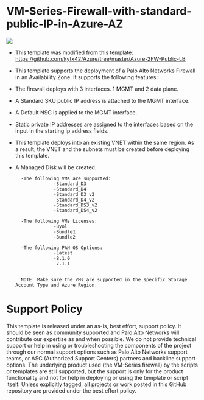 # VM-Series-Firewall-with-standard-public-IP-in-Azure-AZ

[<img src="http://azuredeploy.net/deploybutton.png"/>](https://portal.azure.com/#create/Microsoft.Template/uri/https%3A%2F%2Fraw.githubusercontent.com%2Fykbtest%2FVM-FW-Std-PIP-Azure-AZ%2Fmaster%2FAzureDeploy.json)

- This template was modified from this template: https://github.com/kytx42/Azure/tree/master/Azure-2FW-Public-LB
- This template supports the deployment of a Palo Alto Networks Firewall in an Availability Zone.  It supports the following features:
- The firewall deploys with 3 interfaces.  1 MGMT and 2 data plane. 
- A Standard SKU public IP address is attached to the MGMT interface.
- A Default NSG is applied to the MGMT interface.
- Static private IP addresses are assigned to the interfaces based on the input in the starting ip address fields.
- This template deploys into an existing VNET within the same region.  As a result, the VNET and the subnets must be created before deploying this template.
- A Managed Disk will be created.

        -The following VMs are supported:
                    -Standard_D3
                    -Standard_D4
                    -Standard_D3_v2
                    -Standard_D4_v2
                    -Standard_DS3_v2
                    -Standard_DS4_v2

        -The following VMs Licenses:
             	    -Byol
                    -Bundle1
                    -Bundle2

        -The following PAN OS Options:
                    -Latest
                    -8.1.0
                    -7.1.1 
  	          
                    
        NOTE: Make sure the VMs are supported in the specific Storage Account Type and Azure Region.


# Support Policy 
This template is released under an as-is, best effort, support policy. It should be seen as community supported and Palo Alto Networks will contribute our expertise as and when possible. We do not provide technical support or help in using or troubleshooting the components of the project through our normal support options such as Palo Alto Networks support teams, or ASC (Authorized Support Centers) partners and backline support options. The underlying product used (the VM-Series firewall) by the scripts or templates are still supported, but the support is only for the product functionality and not for help in deploying or using the template or script itself. Unless explicitly tagged, all projects or work posted in this GitHub repository are provided under the best effort policy.
